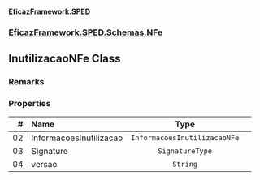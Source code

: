 #### [EficazFramework.SPED](EficazFrameworkSPED.md 'EficazFramework SPED')
### [EficazFramework.SPED.Schemas.NFe](EficazFramework.SPED.Schemas.NFe.md 'EficazFramework.SPED.Schemas.NFe')

## InutilizacaoNFe Class

### Remarks
### Properties

| # | Name | Type | |
| ---: | :--- | :---: | :--- |
| 02 | InformacoesInutilizacao | `InformacoesInutilizacaoNFe` |  |
| 03 | Signature | `SignatureType` |  |
| 04 | versao | `String` |  |
